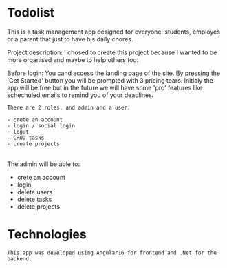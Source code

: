 # Todolist


This is a task management app designed for everyone: students, employes or a parent that just to have his daily chores.

Project description: I chosed to create this project because I wanted to be more organised and maybe to help others too.

Before login:
    You cand access the landing page of the site. By pressing the 'Get Started' button you will be prompted with 3 pricing tears. Initialy the app will be free but in the future we will have some 'pro' features like schechuled emails to remind you of your deadlines.
    <br>
    
    There are 2 roles, and admin and a user.
    
    - crete an account
    - login / social login
    - logut
    - CRUD tasks
    - create projects
<br>
    The admin will be able to: 

- crete an account
- login
- delete users
- delete tasks
- delete projects
        
# Technologies

    This app was developed using Angular16 for frontend and .Net for the backend.
